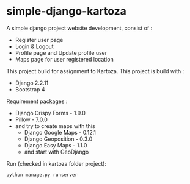 # simple-django-kartoza
A simple django project website development, consist of :
<ul>
<li> Register user page </li>
<li> Login & Logout </li>
<li> Profile page and Update profile user </li>
<li> Maps page for user registered location </li>
</ul>

This project build for assignment to Kartoza. This project is build with :
<ul>
  <li>Django 2.2.11</li>
  <li>Bootstrap 4</li>
</ul>

Requirement packages :
<ul class="lead">
  <li>Django Crispy Forms - 1.9.0</li>
  <li>Pillow - 7.0.0</li>
  <li>and try to create maps with this
    <ul class="lead">
      <li>Django Google Maps - 0.12.1</li>
      <li>Django Geoposition - 0.3.0</li>
      <li>Django Easy Maps - 1.1.0</li>
      <li>and start with GeoDjango</li>
    </ul>
  </li>
</ul>

Run (checked in kartoza folder project):
```python
python manage.py runserver
```
